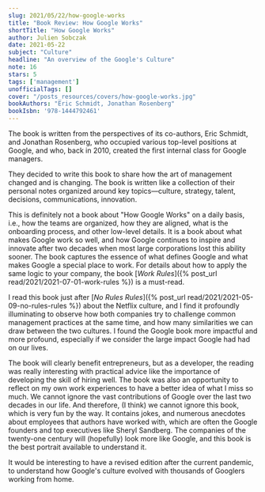 ```yaml
---
slug: 2021/05/22/how-google-works
title: "Book Review: How Google Works"
shortTitle: "How Google Works"
author: Julien Sobczak
date: 2021-05-22
subject: "Culture"
headline: "An overview of the Google's Culture"
note: 16
stars: 5
tags: ['management']
unofficialTags: []
cover: "/posts_resources/covers/how-google-works.jpg"
bookAuthors: "Eric Schmidt, Jonathan Rosenberg"
bookIsbn: '978-1444792461'
---
```



The book is written from the perspectives of its co-authors, Eric Schmidt, and Jonathan Rosenberg, who occupied various top-level positions at Google, and who, back in 2010, created the first internal class for Google managers.

They decided to write this book to share how the art of management changed and is changing. The book is written like a collection of their personal notes organized around key topics—culture, strategy, talent, decisions, communications, innovation.

This is definitely not a book about "How Google Works" on a daily basis, i.e., how the teams are organized, how they are aligned, what is the onboarding process, and other low-level details. It is a book about what makes Google work so well, and how Google continues to inspire and innovate after two decades when most large corporations lost this ability sooner. The book captures the essence of what defines Google and what makes Google a special place to work. For details about how to apply the same logic to your company, the book [_Work Rules_]({% post_url read/2021/2021-07-01-work-rules %}) is a must-read.

I read this book just after [_No Rules Rules_]({% post_url read/2021/2021-05-09-no-rules-rules %}) about the Netflix culture, and I find it profoundly illuminating to observe how both companies try to challenge common management practices at the same time, and how many similarities we can draw between the two cultures. I found the Google book more impactful and more profound, especially if we consider the large impact Google had had on our lives.

The book will clearly benefit entrepreneurs, but as a developer, the reading was really interesting with practical advice like the importance of developing the skill of hiring well. The book was also an opportunity to reflect on my own work experiences to have a better idea of what I miss so much. We cannot ignore the vast contributions of Google over the last two decades in our life. And therefore, (I think) we cannot ignore this book, which is very fun by the way. It contains jokes, and numerous anecdotes about employees that authors have worked with, which are often the Google founders and top executives like Sheryl Sandberg. The companies of the twenty-one century will (hopefully) look more like Google, and this book is the best portrait available to understand it.

It would be interesting to have a revised edition after the current pandemic, to understand how Google's culture evolved with thousands of Googlers working from home.


